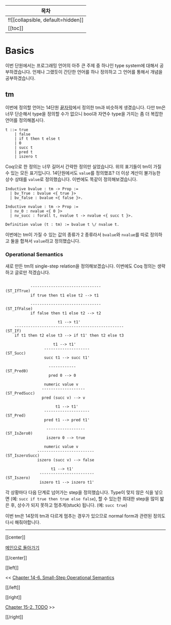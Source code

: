 | 목차 |
|-------------------|
|!![[collapsible, default=hidden]]  |
|[[toc]]|

# Basics

이번 단원에서는 프로그래밍 언어의 아주 큰 주제 중 하나인 type system에 대해서 공부하겠습니다. 언제나 그랬듯이 간단한 언어를 하나 정의하고 그 언어를 통해서 개념을 공부하겠습니다.

## tm

이번에 정의할 언어는 14단원 [끝자락](14-6.html#tm)에서 정의한 tm과 비슷하게 생겼습니다. 다만 tm은 너무 단순해서 type을 정의할 수가 없으니 bool과 자연수 type을 가지는 좀 더 복잡한 언어를 정의해봅시다.

```line_num
t ::= true
    | false
    | if t then t else t
    | 0
    | succ t
    | pred t
    | iszero t
```

Coq으로 한 정의는 너무 길어서 간략한 정의만 실었습니다. 위의 표기들이 tm이 가질 수 있는 모든 표기입니다. 14단원에서도 `value`를 정의했죠? 더 이상 계산이 불가능한 상수 상태를 `value`로 정의했습니다. 이번에도 똑같이 정의해보겠습니다.

```coq, line_num
Inductive bvalue : tm -> Prop :=
  | bv_True : bvalue <{ true }>
  | bv_false : bvalue <{ false }>.

Inductive nvalue : tm -> Prop :=
  | nv_0 : nvalue <{ 0 }>
  | nv_succ : forall t, nvalue t -> nvalue <{ succ t }>.

Definition value (t : tm) := bvalue t \/ nvalue t.
```

이번에는 tm이 가질 수 있는 값의 종류가 2 종류라서 `bvalue`와 `nvalue`를 따로 정의하고 둘을 합쳐서 `value`라고 정의했습니다.

### Operational Semantics

새로 만든 tm의 single-step relation을 정의해보겠습니다. 이번에도 Coq 정의는 생략하고 글로만 적겠습니다.

```line_num

           -------------------------------                   (ST_IfTrue)
           if true then t1 else t2 --> t1

           -------------------------------                  (ST_IfFalse)
           if false then t1 else t2 --> t2

                       t1 --> t1'
    ------------------------------------------------             (ST_If)
    if t1 then t2 else t3 --> if t1' then t2 else t3

                     t1 --> t1'
                 --------------------                          (ST_Succ)
                 succ t1 --> succ t1'

                   ------------                               (ST_Pred0)
                   pred 0 --> 0

                 numeric value v
                -------------------                        (ST_PredSucc)
                pred (succ v) --> v

                      t1 --> t1'
                 --------------------                          (ST_Pred)
                 pred t1 --> pred t1'

                  -----------------                         (ST_IsZero0)
                  iszero 0 --> true

                 numeric value v
              -------------------------                  (ST_IszeroSucc)
              iszero (succ v) --> false

                    t1 --> t1'
               ------------------------                      (ST_Iszero)
               iszero t1 --> iszero t1'
```

각 상황마다 다음 단계로 넘어가는 step을 정의했습니다. Type이 맞지 않은 식을 넣으면 (예: `succ if true then true else false`), 할 수 있는한 최대한 step을 많이 밟은 후, 상수가 되지 못하고 멈추게(stuck) 됩니다. (예: `succ true`)

이번 tm은 14장의 tm과 다르게 멈추는 경우가 있으므로 normal form과 관련된 정의도 다시 해줘야합니다.

---

[[center]]

[메인으로 돌아가기](index.html)

[[/center]]

[[left]]

<< [Chapter 14-6. Small-Step Operational Semantics](Chap14-6.html)

[[/left]]

[[right]]

[Chapter 15-2. TODO](Chap15-2.html) >>

[[/right]]